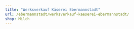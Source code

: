 ```yaml
---
title: "Werksverkauf Käserei Ebermannstadt"
url: /ebermannstadt/werksverkauf-kaeserei-ebermannstadt/
shop: Milch
---
```

